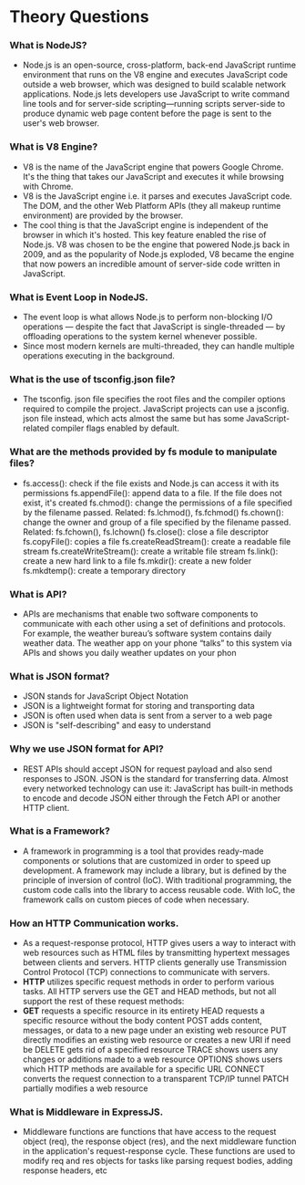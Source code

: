 # Theory Questions

### What is NodeJS?
- Node.js is an open-source, cross-platform, back-end JavaScript runtime environment that runs on the V8 engine and executes JavaScript code outside a web browser, which was designed to build scalable network applications. Node.js lets developers use JavaScript to write command line tools and for server-side scripting—running scripts server-side to produce dynamic web page content before the page is sent to the user's web browser.

### What is V8 Engine?
- V8 is the name of the JavaScript engine that powers Google Chrome. It's the thing that takes our JavaScript and executes it while browsing with Chrome.
- V8 is the JavaScript engine i.e. it parses and executes JavaScript code. The DOM, and the other Web Platform APIs (they all makeup runtime environment) are provided by the browser.
- The cool thing is that the JavaScript engine is independent of the browser in which it's hosted. This key feature enabled the rise of Node.js. V8 was chosen to be the engine that powered Node.js back in 2009, and as the popularity of Node.js exploded, V8 became the engine that now powers an incredible amount of server-side code written in JavaScript.

### What is Event Loop in NodeJS.
- The event loop is what allows Node.js to perform non-blocking I/O operations — despite the fact that JavaScript is single-threaded — by offloading operations to the system kernel whenever possible.
- Since most modern kernels are multi-threaded, they can handle multiple operations executing in the background.

### What is the use of tsconfig.json file?
- The tsconfig. json file specifies the root files and the compiler options required to compile the project. JavaScript projects can use a jsconfig. json file instead, which acts almost the same but has some JavaScript-related compiler flags enabled by default.

### What are the methods provided by fs module to manipulate files?
- fs.access(): check if the file exists and Node.js can access it with its permissions fs.appendFile(): append data to a file. If the file does not exist, it's created fs.chmod(): change the permissions of a file specified by the filename passed. Related: fs.lchmod(), fs.fchmod() fs.chown(): change the owner and group of a file specified by the filename passed. Related: fs.fchown(), fs.lchown() fs.close(): close a file descriptor fs.copyFile(): copies a file fs.createReadStream(): create a readable file stream fs.createWriteStream(): create a writable file stream fs.link(): create a new hard link to a file fs.mkdir(): create a new folder fs.mkdtemp(): create a temporary directory

### What is API?
- APIs are mechanisms that enable two software components to communicate with each other using a set of definitions and protocols. For example, the weather bureau’s software system contains daily weather data. The weather app on your phone “talks” to this system via APIs and shows you daily weather updates on your phon

### What is JSON format?
- JSON stands for JavaScript Object Notation
- JSON is a lightweight format for storing and transporting data
- JSON is often used when data is sent from a server to a web page
- JSON is "self-describing" and easy to understand

### Why we use JSON format for API?
- REST APIs should accept JSON for request payload and also send responses to JSON. JSON is the standard for transferring data. Almost every networked technology can use it: JavaScript has built-in methods to encode and decode JSON either through the Fetch API or another HTTP client.

### What is a Framework?
- A framework in programming is a tool that provides ready-made components or solutions that are customized in order to speed up development. A framework may include a library, but is defined by the principle of inversion of control (IoC). With traditional programming, the custom code calls into the library to access reusable code. With IoC, the framework calls on custom pieces of code when necessary.

### How an HTTP Communication works.
- As a request-response protocol, HTTP gives users a way to interact with web resources such as HTML files by transmitting hypertext messages between clients and servers. HTTP clients generally use Transmission Control Protocol (TCP) connections to communicate with servers.
- **HTTP** utilizes specific request methods in order to perform various tasks. All HTTP servers use the GET and HEAD methods, but not all support the rest of these request methods:
- **GET** requests a specific resource in its entirety HEAD requests a specific resource without the body content POST adds content, messages, or data to a new page under an existing web resource PUT directly modifies an existing web resource or creates a new URI if need be DELETE gets rid of a specified resource TRACE shows users any changes or additions made to a web resource OPTIONS shows users which HTTP methods are available for a specific URL CONNECT converts the request connection to a transparent TCP/IP tunnel PATCH partially modifies a web resource

### What is Middleware in ExpressJS.
- Middleware functions are functions that have access to the request object (req), the response object (res), and the next middleware function in the application's request-response cycle. These functions are used to modify req and res objects for tasks like parsing request bodies, adding response headers, etc